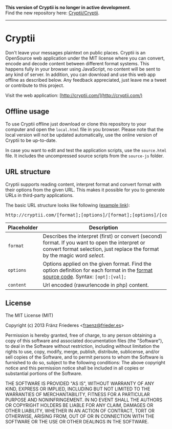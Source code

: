 **This version of Cryptii is no longer in active development**.<br>
Find the new repository here: [Cryptii/Cryptii](https://github.com/Cryptii/Cryptii).

---

Cryptii
=======
Don't leave your messages plaintext on public places.
Cryptii is an OpenSource web application under the MIT license where you can convert, encode and decode content between different format systems.
This happens fully in your browser using JavaScript, no content will be sent to any kind of server.
In addition, you can download and use this web app offline as described below.
Any feedback appreciated, just leave me a tweet or contribute to this project.

Visit the web application: [http://cryptii.com/](http://cryptii.com/)

## Offline usage
To use Cryptii offline just download or clone this repository to your computer and open the `local.html` file in you browser. Please note that the local version will not be updated automatically, use the online version of Cryptii to be up-to-date.

In case you want to edit and test the application scripts, use the `source.html` file. It includes the uncompressed source scripts from the `source-js` folder.

## URL structure
Cryptii supports reading content, interpret format and convert format with their options from the given URL. This makes it possible for you to generate URLs in third-party applications.

The basic URL structure looks like following ([example link](http://cryptii.com/caesar;shift:12/text/FTUE%20UE%20M%20FQEF%20RAD%20SUFTGN.)):
<pre>
http://cryptii.com/[format];[options]/[format];[options]/[content]
</pre>

| Placeholder  | Description   |
| ------------ | ------------- |
| `format`     | Describes the interpret (first) or convert (second) format. If you want to open the interpret or convert format selection, just replace the format by the magic word *select*. |
| `options`    | Options applied on the given format. Find the option definition for each format in the [format source code](https://github.com/the2f/Cryptii/tree/master/js-source/conversion/formats). Syntax: `[opt]:[val];` |
| `content`     | Url encoded (rawurlencode in php) content. |

## License
The MIT License (MIT)

Copyright (c) 2013 Fränz Friederes <[fraenz@frieder.es](mailto:fraenz@frieder.es)>

Permission is hereby granted, free of charge, to any person obtaining a copy of this software and associated documentation files (the "Software"), to deal in the Software without restriction, including without limitation the rights to use, copy, modify, merge, publish, distribute, sublicense, and/or sell copies of the Software, and to permit persons to whom the Software is furnished to do so, subject to the following conditions:
The above copyright notice and this permission notice shall be included in all copies or substantial portions of the Software.

THE SOFTWARE IS PROVIDED "AS IS", WITHOUT WARRANTY OF ANY KIND, EXPRESS OR IMPLIED, INCLUDING BUT NOT LIMITED TO THE WARRANTIES OF MERCHANTABILITY, FITNESS FOR A PARTICULAR PURPOSE AND NONINFRINGEMENT. IN NO EVENT SHALL THE AUTHORS OR COPYRIGHT HOLDERS BE LIABLE FOR ANY CLAIM, DAMAGES OR OTHER LIABILITY, WHETHER IN AN ACTION OF CONTRACT, TORT OR OTHERWISE, ARISING FROM, OUT OF OR IN CONNECTION WITH THE SOFTWARE OR THE USE OR OTHER DEALINGS IN THE SOFTWARE.
